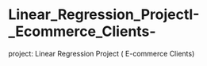 # Linear_Regression_ProjectI-_Ecommerce_Clients-
project: Linear Regression Project ( E-commerce Clients)
